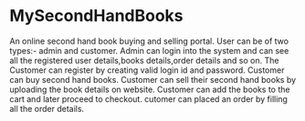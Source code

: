 # MySecondHandBooks
An online second hand book buying and selling portal.
User can be of two types:- admin and customer.
Admin can login into the system and can see all the registered user details,books details,order details and so on.
The Customer can register by creating valid login id and password.
Customer can buy second hand books.
Customer can sell their second hand books by uploading the book details on website.
Customer can add the books to the cart and later proceed to checkout.
cutomer can placed an order by filling all the order details.

